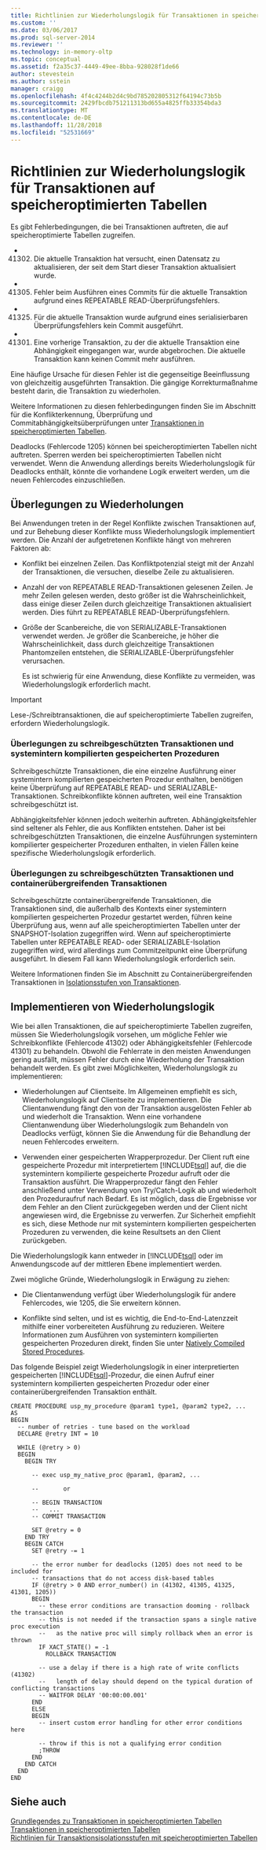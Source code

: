 ```yaml
---
title: Richtlinien zur Wiederholungslogik für Transaktionen in speicheroptimierten Tabellen | Microsoft-Dokumentation
ms.custom: ''
ms.date: 03/06/2017
ms.prod: sql-server-2014
ms.reviewer: ''
ms.technology: in-memory-oltp
ms.topic: conceptual
ms.assetid: f2a35c37-4449-49ee-8bba-928028f1de66
author: stevestein
ms.author: sstein
manager: craigg
ms.openlocfilehash: 4f4c4244b2d4c9bd785202805312f64194c73b5b
ms.sourcegitcommit: 2429fbcdb751211313bd655a4825ffb33354bda3
ms.translationtype: MT
ms.contentlocale: de-DE
ms.lasthandoff: 11/28/2018
ms.locfileid: "52531669"
---
```

# <a name="guidelines-for-retry-logic-for-transactions-on-memory-optimized-tables"></a>Richtlinien zur Wiederholungslogik für Transaktionen auf speicheroptimierten Tabellen
  Es gibt Fehlerbedingungen, die bei Transaktionen auftreten, die auf speicheroptimierte Tabellen zugreifen.  
  
-   41302. Die aktuelle Transaktion hat versucht, einen Datensatz zu aktualisieren, der seit dem Start dieser Transaktion aktualisiert wurde.  
  
-   41305. Fehler beim Ausführen eines Commits für die aktuelle Transaktion aufgrund eines REPEATABLE READ-Überprüfungsfehlers.  
  
-   41325. Für die aktuelle Transaktion wurde aufgrund eines serialisierbaren Überprüfungsfehlers kein Commit ausgeführt.  
  
-   41301. Eine vorherige Transaktion, zu der die aktuelle Transaktion eine Abhängigkeit eingegangen war, wurde abgebrochen. Die aktuelle Transaktion kann keinen Commit mehr ausführen.  
  
 Eine häufige Ursache für diesen Fehler ist die gegenseitige Beeinflussung von gleichzeitig ausgeführten Transaktion. Die gängige Korrekturmaßnahme besteht darin, die Transaktion zu wiederholen.  
  
 Weitere Informationen zu diesen fehlerbedingungen finden Sie im Abschnitt für die Konflikterkennung, Überprüfung und Commitabhängigkeitsüberprüfungen unter [Transaktionen in speicheroptimierten Tabellen](../relational-databases/in-memory-oltp/memory-optimized-tables.md).  
  
 Deadlocks (Fehlercode 1205) können bei speicheroptimierten Tabellen nicht auftreten. Sperren werden bei speicheroptimierten Tabellen nicht verwendet. Wenn die Anwendung allerdings bereits Wiederholungslogik für Deadlocks enthält, könnte die vorhandene Logik erweitert werden, um die neuen Fehlercodes einzuschließen.  
  
## <a name="considerations-for-retrying"></a>Überlegungen zu Wiederholungen  
 Bei Anwendungen treten in der Regel Konflikte zwischen Transaktionen auf, und zur Behebung dieser Konflikte muss Wiederholungslogik implementiert werden. Die Anzahl der aufgetretenen Konflikte hängt von mehreren Faktoren ab:  
  
-   Konflikt bei einzelnen Zeilen. Das Konfliktpotenzial steigt mit der Anzahl der Transaktionen, die versuchen, dieselbe Zeile zu aktualisieren.  
  
-   Anzahl der von REPEATABLE READ-Transaktionen gelesenen Zeilen. Je mehr Zeilen gelesen werden, desto größer ist die Wahrscheinlichkeit, dass einige dieser Zeilen durch gleichzeitige Transaktionen aktualisiert werden. Dies führt zu REPEATABLE READ-Überprüfungsfehlern.  
  
-   Größe der Scanbereiche, die von SERIALIZABLE-Transaktionen verwendet werden. Je größer die Scanbereiche, je höher die Wahrscheinlichkeit, dass durch gleichzeitige Transaktionen Phantomzeilen entstehen, die SERIALIZABLE-Überprüfungsfehler verursachen.  
  
     Es ist schwierig für eine Anwendung, diese Konflikte zu vermeiden, was Wiederholungslogik erforderlich macht.  
  
> [!IMPORTANT]  
>  Lese-/Schreibtransaktionen, die auf speicheroptimierte Tabellen zugreifen, erfordern Wiederholungslogik.  
  
### <a name="considerations-for-read-only-transactions-and-natively-compiled-stored-procedures"></a>Überlegungen zu schreibgeschützten Transaktionen und systemintern kompilierten gespeicherten Prozeduren  
 Schreibgeschützte Transaktionen, die eine einzelne Ausführung einer systemintern kompilierten gespeicherten Prozedur enthalten, benötigen keine Überprüfung auf REPEATABLE READ- und SERIALIZABLE-Transaktionen. Schreibkonflikte können auftreten, weil eine Transaktion schreibgeschützt ist.  
  
 Abhängigkeitsfehler können jedoch weiterhin auftreten. Abhängigkeitsfehler sind seltener als Fehler, die aus Konflikten entstehen. Daher ist bei schreibgeschützten Transaktionen, die einzelne Ausführungen systemintern kompilierter gespeicherter Prozeduren enthalten, in vielen Fällen keine spezifische Wiederholungslogik erforderlich.  
  
### <a name="considerations-for-read-only-transactions-and-cross-container-transactions"></a>Überlegungen zu schreibgeschützten Transaktionen und containerübergreifenden Transaktionen  
 Schreibgeschützte containerübergreifende Transaktionen, die Transaktionen sind, die außerhalb des Kontexts einer systemintern kompilierten gespeicherten Prozedur gestartet werden, führen keine Überprüfung aus, wenn auf alle speicheroptimierten Tabellen unter der SNAPSHOT-Isolation zugegriffen wird. Wenn auf speicheroptimierte Tabellen unter REPEATABLE READ- oder SERIALIZABLE-Isolation zugegriffen wird, wird allerdings zum Commitzeitpunkt eine Überprüfung ausgeführt. In diesem Fall kann Wiederholungslogik erforderlich sein.  
  
 Weitere Informationen finden Sie im Abschnitt zu Containerübergreifenden Transaktionen in [Isolationsstufen von Transaktionen](../../2014/database-engine/transaction-isolation-levels.md).  
  
## <a name="implementing-retry-logic"></a>Implementieren von Wiederholungslogik  
 Wie bei allen Transaktionen, die auf speicheroptimierte Tabellen zugreifen, müssen Sie Wiederholungslogik vorsehen, um mögliche Fehler wie Schreibkonflikte (Fehlercode 41302) oder Abhängigkeitsfehler (Fehlercode 41301) zu behandeln. Obwohl die Fehlerrate in den meisten Anwendungen gering ausfällt, müssen Fehler durch eine Wiederholung der Transaktion behandelt werden. Es gibt zwei Möglichkeiten, Wiederholungslogik zu implementieren:  
  
-   Wiederholungen auf Clientseite. Im Allgemeinen empfiehlt es sich, Wiederholungslogik auf Clientseite zu implementieren. Die Clientanwendung fängt den von der Transaktion ausgelösten Fehler ab und wiederholt die Transaktion. Wenn eine vorhandene Clientanwendung über Wiederholungslogik zum Behandeln von Deadlocks verfügt, können Sie die Anwendung für die Behandlung der neuen Fehlercodes erweitern.  
  
-   Verwenden einer gespeicherten Wrapperprozedur. Der Client ruft eine gespeicherte Prozedur mit interpretiertem [!INCLUDE[tsql](../includes/tsql-md.md)] auf, die die systemintern kompilierte gespeicherte Prozedur aufruft oder die Transaktion ausführt. Die Wrapperprozedur fängt den Fehler anschließend unter Verwendung von Try/Catch-Logik ab und wiederholt den Prozeduraufruf nach Bedarf. Es ist möglich, dass die Ergebnisse vor dem Fehler an den Client zurückgegeben werden und der Client nicht angewiesen wird, die Ergebnisse zu verwerfen. Zur Sicherheit empfiehlt es sich, diese Methode nur mit systemintern kompilierten gespeicherten Prozeduren zu verwenden, die keine Resultsets an den Client zurückgeben.  
  
 Die Wiederholungslogik kann entweder in [!INCLUDE[tsql](../includes/tsql-md.md)] oder im Anwendungscode auf der mittleren Ebene implementiert werden.  
  
 Zwei mögliche Gründe, Wiederholungslogik in Erwägung zu ziehen:  
  
-   Die Clientanwendung verfügt über Wiederholungslogik für andere Fehlercodes, wie 1205, die Sie erweitern können.  
  
-   Konflikte sind selten, und ist es wichtig, die End-to-End-Latenzzeit mithilfe einer vorbereiteten Ausführung zu reduzieren. Weitere Informationen zum Ausführen von systemintern kompilierten gespeicherten Prozeduren direkt, finden Sie unter [Natively Compiled Stored Procedures](../relational-databases/in-memory-oltp/natively-compiled-stored-procedures.md).  
  
 Das folgende Beispiel zeigt Wiederholungslogik in einer interpretierten gespeicherten [!INCLUDE[tsql](../includes/tsql-md.md)]-Prozedur, die einen Aufruf einer systemintern kompilierten gespeicherten Prozedur oder einer containerübergreifenden Transaktion enthält.  
  
```tsql  
CREATE PROCEDURE usp_my_procedure @param1 type1, @param2 type2, ...  
AS  
BEGIN  
  -- number of retries - tune based on the workload  
  DECLARE @retry INT = 10  
  
  WHILE (@retry > 0)  
  BEGIN  
    BEGIN TRY  
  
      -- exec usp_my_native_proc @param1, @param2, ...  
  
      --       or  
  
      -- BEGIN TRANSACTION  
      --   ...  
      -- COMMIT TRANSACTION  
  
      SET @retry = 0  
    END TRY  
    BEGIN CATCH  
      SET @retry -= 1  
  
      -- the error number for deadlocks (1205) does not need to be included for   
      -- transactions that do not access disk-based tables  
      IF (@retry > 0 AND error_number() in (41302, 41305, 41325, 41301, 1205))  
      BEGIN  
        -- these error conditions are transaction dooming - rollback the transaction  
        -- this is not needed if the transaction spans a single native proc execution  
        --   as the native proc will simply rollback when an error is thrown   
        IF XACT_STATE() = -1  
          ROLLBACK TRANSACTION  
  
        -- use a delay if there is a high rate of write conflicts (41302)  
        --   length of delay should depend on the typical duration of conflicting transactions  
        -- WAITFOR DELAY '00:00:00.001'  
      END  
      ELSE  
      BEGIN  
        -- insert custom error handling for other error conditions here  
  
        -- throw if this is not a qualifying error condition  
        ;THROW  
      END  
    END CATCH  
  END  
END  
```  
  
## <a name="see-also"></a>Siehe auch  
 [Grundlegendes zu Transaktionen in speicheroptimierten Tabellen](../../2014/database-engine/understanding-transactions-on-memory-optimized-tables.md)   
 [Transaktionen in speicheroptimierten Tabellen](../relational-databases/in-memory-oltp/memory-optimized-tables.md)   
 [Richtlinien für Transaktionsisolationsstufen mit speicheroptimierten Tabellen](../../2014/database-engine/guidelines-for-transaction-isolation-levels-with-memory-optimized-tables.md)  
  
  
